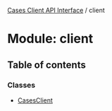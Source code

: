 [Cases Client API Interface](../cases_client_api.md) / client

# Module: client

## Table of contents

### Classes

- [CasesClient](../classes/client.casesclient.md)
